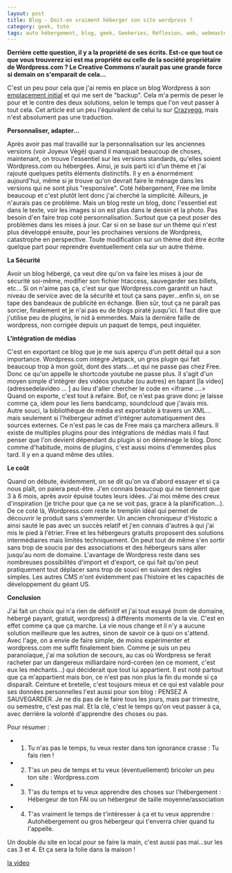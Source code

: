 ```yaml
---
layout: post
title: Blog - Doit-on vraiment héberger son site wordpress ?
category: geek, tuto
tags: auto hébergement, blog, geek, Geekeries, Réflexion, web, webmastering, wordpress
---
```

**Derrière cette question, il y a la propriété de ses écrits. Est-ce que tout ce que vous trouverez ici est ma propriété ou celle de la société propriétaire de Wordpress.com ? Le Creative Commons n'aurait pas une grande force si demain on s'emparait de cela...**

C'est un peu pour cela que j'ai remis en place un blog Wordpress à son <a href="http://iceblog.free.fr">emplacement initial</a> et qui me sert de "backup". Cela m'a permis de peser le pour et le contre des deux solutions, selon le temps que l'on veut passer à tout cela. Cet article est un peu l'équivalent de celui lu sur <a href="https://www.crazyegg.com/blog/reasons-to-use-wordpress/">Crazyegg,</a> mais n'est absolument pas une traduction.

**Personnaliser, adapter...**

Après avoir pas mal travaillé sur la personnalisation sur les anciennes versions (voir Joyeux Végé) quand il manquait beaucoup de choses, maintenant, on trouve l'essentiel sur les versions standards, qu'elles soient Wordpress.com ou hébergées. Ainsi, je suis parti ici d'un thème et j'ai rajouté quelques petits éléments distinctifs. Il y en a énormément aujourd'hui, même si je trouve qu'on devrait faire le ménage dans les versions qui ne sont plus "responsive". Coté hébergement, Free me limite beaucoup et c'est plutôt lent donc j'ai cherché la simplicité. Ailleurs, je n'aurais pas ce problème. Mais un blog reste un blog, donc l'essentiel est dans le texte, voir les images si on est plus dans le dessin et la photo. Pas besoin d'en faire trop coté personnalisation. Surtout que ça peut poser des problèmes dans les mises à jour. Car si on se base sur un thème qui n'est plus développé ensuite, pour les prochaines versions de Wordpress, catastrophe en perspective. Toute modification sur un thème doit être écrite quelque part pour reprendre éventuellement cela sur un autre thème.

**La Sécurité**

Avoir un blog hébergé, ça veut dire qu'on va faire les mises à jour de sécurité soi-même, modifier son fichier htaccess, sauvegarder ses billets, etc... Si on n'aime pas ça, c'est sur que Wordpress.com garantit un haut niveau de service avec de la sécurité et tout ça sans payer...enfin si, on se tape des bandeaux de publicité en échange. Bien sûr, tout ça ne paraît pas sorcier, finalement et je n'ai pas eu de blogs piraté jusqu'ici. Il faut dire que j'utilise peu de plugins, le nid à emmerdes. Mais la dernière faille de wordpress, non corrigée depuis un paquet de temps, peut inquiéter.

**L'intégration de médias**

C'est en exportant ce blog que je me suis aperçu d'un petit détail qui a son importance. Wordpress.com intègre Jetpack, un gros plugin qui fait beaucoup trop à mon goût, dont des stats....et qui ne passe pas chez Free. Donc ce qu'on appelle le shortcode youtube ne passe plus. Il s'agit d'un moyen simple d'intégrer des vidéos youtube (ou autres) en tapant [la video](adressedelavideo ... ] au lieu d'aller chercher le code en &lt;iframe ....&gt; Quand on exporte, c'est tout à refaire. Bof, ce n'est pas grave donc je laisse comme ça, idem pour les liens bandcamp, soundcloud que j'avais mis. Autre souci, la bibliothèque de média est exportable à travers un XML... mais seulement si l'hébergeur admet d'intégrer automatiquement des sources externes. Ce n'est pas le cas de Free mais ça marchera ailleurs. Il existe de multiples plugins pour des intégrations de médias mais il faut penser que l'on devient dépendant du plugin si on déménage le blog. Donc comme d'habitude, moins de plugins, c'est aussi moins d'emmerdes plus tard. Il y en a quand même des utiles.

**Le coût**

Quand on débute, évidemment, on se dit qu'on va d'abord essayer et si ça nous plaît, on paiera peut-être. J'en connais beaucoup qui ne tiennent que 3 à 6 mois, après avoir épuisé toutes leurs idées. J'ai moi même des creux d'inspiration (je triche pour que ça ne se voit pas, grace à la planification...). De ce coté là, Wordpress.com reste le tremplin idéal qui permet de découvrir le produit sans s'emmerder. Un ancien chroniqueur d'Histozic a ainsi sauté le pas avec un succès relatif et j'en connais d'autres à qui j'ai mis le pied à l'étrier. Free et les hébergeurs gratuits proposent des solutions intermédiaires mais limités techniquement. On peut tout de même s'en sortir sans trop de soucis par des associations et des hébergeurs sans aller jusqu'au nom de domaine. L'avantage de Wordpress reste dans ses nombreuses possibilités d'import et d'export, ce qui fait qu'on peut pratiquement tout déplacer sans trop de souci en suivant des règles simples. Les autres CMS n'ont évidemment pas l'histoire et les capacités de développement du géant US.

**Conclusion**

J'ai fait un choix qui n'a rien de définitif et j'ai tout essayé (nom de domaine, hébergé payant, gratuit, wordpress) à différents moments de la vie. C'est en effet comme ça que ça marche. La vie nous change et il n'y a aucune solution meilleure que les autres, sinon de savoir ce à quoi on s'attend. Avec l'age, on a envie de faire simple, de moins expérimenter et wordpress.com me suffit finalement bien. Comme je suis un peu paranoïaque, j'ai ma solution de secours, au cas où Wordpress se ferait racheter par un dangereux milliardaire nord-coréen (en ce moment, c'est eux les méchants...) qui déciderait que tout lui appartient. Il est noté partout que ça m'appartient mais bon, ce n'est pas non plus la fin du monde si ça disparaît. Ceinture et bretelle, c'est toujours mieux et ce qui est valable pour ses données personnelles l'est aussi pour son blog : PENSEZ A SAUVEGARDER. Je ne dis pas de le faire tous les jours, mais par trimestre, ou semestre, c'est pas mal. Et la clé, c'est le temps qu'on veut passer à ça, avec derrière la volonté d'apprendre des choses ou pas.

Pour résumer :

 * 1) Tu n'as pas le temps, tu veux rester dans ton ignorance crasse : Tu fais rien !
 * 2) T'as un peu de temps et tu veux (éventuellement) bricoler un peu ton site : Wordpress.com
 * 3) T'as du temps et tu veux apprendre des choses sur l'hébergement : Hébergeur de ton FAI ou un hébergeur de taille moyenne/association
 * 4) T'as vraiment le temps de t'intéresser à ça et tu veux apprendre : Autohébergement ou gros hébergeur qui t'enverra chier quand tu l'appelle.

Un double du site en local pour se faire la main, c'est aussi pas mal...sur les cas 3 et 4. Et ça sera la folie dans la maison !

[la video](https://www.youtube.com/watch?v=rXuvdeEC5y8)

